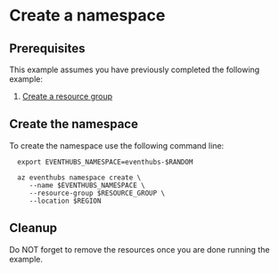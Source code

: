 
# Create a namespace

## Prerequisites

This example assumes you have previously completed the following example:

1. [Create a resource group](../../group/create/README.md)

<!-- workflow.include(../../group/create/README.md) -->

## Create the namespace

To create the namespace use the following command line:

````shell
  export EVENTHUBS_NAMESPACE=eventhubs-$RANDOM

  az eventhubs namespace create \
     --name $EVENTHUBS_NAMESPACE \
     --resource-group $RESOURCE_GROUP \
     --location $REGION
````

## Cleanup

<!-- workflow.directOnly()

  az group delete --name $RESOURCE_GROUP --yes || true

  -->

Do NOT forget to remove the resources once you are done running the example.
